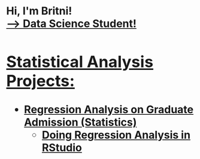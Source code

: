 <h1>Hi, I'm Britni! <br/><a href="https://github.com/brit-dotcom"> --> Data Science Student!</a> <a href="https://www.linkedin.com/in/britnibarcelo/">

<h2>Statistical Analysis Projects:</h2>

- <b>Regression Analysis on Graduate Admission (Statistics)</b>
  - [Doing Regression Analysis in RStudio]()

